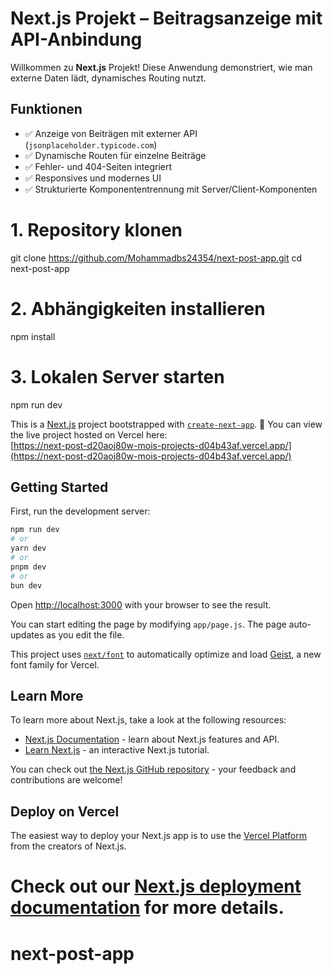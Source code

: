 #  Next.js Projekt – Beitragsanzeige mit API-Anbindung

Willkommen zu  **Next.js** Projekt! 
Diese Anwendung demonstriert, wie man externe Daten lädt, dynamisches Routing nutzt.

## Funktionen

- ✅ Anzeige von Beiträgen mit externer API (`jsonplaceholder.typicode.com`)
- ✅ Dynamische Routen für einzelne Beiträge
- ✅ Fehler- und 404-Seiten integriert
- ✅ Responsives und modernes UI
- ✅ Strukturierte Komponententrennung mit Server/Client-Komponenten


# 1. Repository klonen
git clone https://github.com/Mohammadbs24354/next-post-app.git
cd next-post-app

# 2. Abhängigkeiten installieren
npm install

# 3. Lokalen Server starten
npm run dev

This is a [Next.js](https://nextjs.org) project bootstrapped with [`create-next-app`](https://nextjs.org/docs/app/api-reference/cli/create-next-app).
🔗 You can view the live project hosted on Vercel here:  
[https://next-post-d20aoj80w-mois-projects-d04b43af.vercel.app/](https://next-post-d20aoj80w-mois-projects-d04b43af.vercel.app/)

## Getting Started

First, run the development server:

```bash
npm run dev
# or
yarn dev
# or
pnpm dev
# or
bun dev
```

Open [http://localhost:3000](http://localhost:3000) with your browser to see the result.

You can start editing the page by modifying `app/page.js`. The page auto-updates as you edit the file.

This project uses [`next/font`](https://nextjs.org/docs/app/building-your-application/optimizing/fonts) to automatically optimize and load [Geist](https://vercel.com/font), a new font family for Vercel.

## Learn More

To learn more about Next.js, take a look at the following resources:

- [Next.js Documentation](https://nextjs.org/docs) - learn about Next.js features and API.
- [Learn Next.js](https://nextjs.org/learn) - an interactive Next.js tutorial.

You can check out [the Next.js GitHub repository](https://github.com/vercel/next.js) - your feedback and contributions are welcome!

## Deploy on Vercel

The easiest way to deploy your Next.js app is to use the [Vercel Platform](https://vercel.com/new?utm_medium=default-template&filter=next.js&utm_source=create-next-app&utm_campaign=create-next-app-readme) from the creators of Next.js.

Check out our [Next.js deployment documentation](https://nextjs.org/docs/app/building-your-application/deploying) for more details.
=======
# next-post-app

